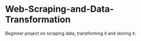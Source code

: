 # Web-Scraping-and-Data-Transformation
Beginner project on scraping data, transforming it and storing it.
